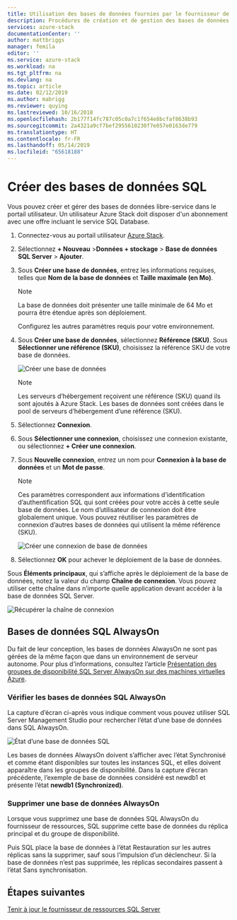 ```yaml
---
title: Utilisation des bases de données fournies par le fournisseur de ressources de l’adaptateur SQL sur Azure Stack | Microsoft Docs
description: Procédures de création et de gestion des bases de données SQL approvisionnées à l’aide du fournisseur de ressources de l’adaptateur SQL
services: azure-stack
documentationCenter: ''
author: mattbriggs
manager: femila
editor: ''
ms.service: azure-stack
ms.workload: na
ms.tgt_pltfrm: na
ms.devlang: na
ms.topic: article
ms.date: 02/12/2019
ms.author: mabrigg
ms.reviewer: quying
ms.lastreviewed: 10/16/2018
ms.openlocfilehash: 2b177f14fc787c05c0a7c1f654e8bcfaf8638b93
ms.sourcegitcommit: 2a4321a9cf7bef2955610230f7e057e0163de779
ms.translationtype: HT
ms.contentlocale: fr-FR
ms.lasthandoff: 05/14/2019
ms.locfileid: "65618188"
---
```

# <a name="create-sql-databases"></a>Créer des bases de données SQL

Vous pouvez créer et gérer des bases de données libre-service dans le portail utilisateur. Un utilisateur Azure Stack doit disposer d'un abonnement avec une offre incluant le service SQL Database.

1. Connectez-vous au portail utilisateur [Azure Stack](azure-stack-overview.md).

2. Sélectionnez **+ Nouveau** &gt;**Données + stockage** &gt; **Base de données SQL Server** &gt; **Ajouter**.

3. Sous **Créer une base de données**, entrez les informations requises, telles que **Nom de la base de données** et **Taille maximale (en Mo)**.

   >[!NOTE]
   >La base de données doit présenter une taille minimale de 64 Mo et pourra être étendue après son déploiement.

   Configurez les autres paramètres requis pour votre environnement.

4. Sous **Créer une base de données**, sélectionnez **Référence (SKU)**. Sous **Sélectionner une référence (SKU)**, choisissez la référence SKU de votre base de données.

   ![Créer une base de données](./media/azure-stack-sql-rp-deploy/newsqldb.png)

   >[!NOTE]
   >Les serveurs d’hébergement reçoivent une référence (SKU) quand ils sont ajoutés à Azure Stack. Les bases de données sont créées dans le pool de serveurs d’hébergement d’une référence (SKU).

5. Sélectionnez **Connexion**.
6. Sous **Sélectionner une connexion**, choisissez une connexion existante, ou sélectionnez **+ Créer une connexion**.
7. Sous **Nouvelle connexion**, entrez un nom pour **Connexion à la base de données** et un **Mot de passe**.

   >[!NOTE]
   >Ces paramètres correspondent aux informations d’identification d’authentification SQL qui sont créées pour votre accès à cette seule base de données. Le nom d’utilisateur de connexion doit être globalement unique. Vous pouvez réutiliser les paramètres de connexion d’autres bases de données qui utilisent la même référence (SKU).

   ![Créer une connexion de base de données](./media/azure-stack-sql-rp-deploy/create-new-login.png)

8. Sélectionnez **OK** pour achever le déploiement de la base de données.

Sous **Éléments principaux**, qui s’affiche après le déploiement de la base de données, notez la valeur du champ **Chaîne de connexion**. Vous pouvez utiliser cette chaîne dans n’importe quelle application devant accéder à la base de données SQL Server.

![Récupérer la chaîne de connexion](./media/azure-stack-sql-rp-deploy/sql-db-settings.png)

## <a name="sql-always-on-databases"></a>Bases de données SQL AlwaysOn

Du fait de leur conception, les bases de données AlwaysOn ne sont pas gérées de la même façon que dans un environnement de serveur autonome. Pour plus d’informations, consultez l’article [Présentation des groupes de disponibilité SQL Server AlwaysOn sur des machines virtuelles Azure](https://docs.microsoft.com/azure/virtual-machines/windows/sql/virtual-machines-windows-portal-sql-availability-group-overview).

### <a name="verify-sql-always-on-databases"></a>Vérifier les bases de données SQL AlwaysOn

La capture d’écran ci-après vous indique comment vous pouvez utiliser SQL Server Management Studio pour rechercher l’état d’une base de données dans SQL AlwaysOn.

![État d’une base de données SQL](./media/azure-stack-sql-rp-deploy/verifyalwayson.png)

Les bases de données AlwaysOn doivent s’afficher avec l’état Synchronisé et comme étant disponibles sur toutes les instances SQL, et elles doivent apparaître dans les groupes de disponibilité. Dans la capture d’écran précédente, l’exemple de base de données considéré est newdb1 et présente l’état **newdb1 (Synchronized)**.

### <a name="delete-an-alwayson-database"></a>Supprimer une base de données AlwaysOn

Lorsque vous supprimez une base de données SQL AlwaysOn du fournisseur de ressources, SQL supprime cette base de données du réplica principal et du groupe de disponibilité.

Puis SQL place la base de données à l’état Restauration sur les autres réplicas sans la supprimer, sauf sous l’impulsion d’un déclencheur. Si la base de données n’est pas supprimée, les réplicas secondaires passent à l’état Sans synchronisation.

## <a name="next-steps"></a>Étapes suivantes

[Tenir à jour le fournisseur de ressources SQL Server](azure-stack-sql-resource-provider-maintain.md)
